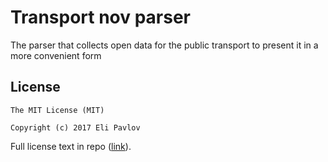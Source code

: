 # Transport nov parser
The parser that collects open data for the public transport to present it in a more convenient form

## License

    The MIT License (MIT)

    Copyright (c) 2017 Eli Pavlov

Full license text in repo ([link](https://raw.githubusercontent.com/elipavlov/transport-nov-parser/master/LICENSE)).